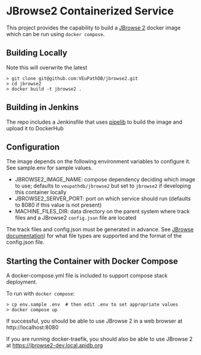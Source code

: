 # JBrowse2 Containerized Service

This project provides the capability to build a [JBrowse 2](https://jbrowse.org/jb2) docker image which can be run using `docker compose`.

## Building Locally ##

Note this will overwrite the latest 

```
> git clone git@github.com:VEuPathDB/jbrowse2.git
> cd jbrowse2
> docker build -t jbrowse2 .
```

## Building in Jenkins ##

The repo includes a Jenkinsfile that uses [pipelib](https://github.com/VEuPathDB/pipelib) to build the image and upload it to DockerHub

## Configuration ##

The image depends on the following environment variables to configure it.  See sample.env for sample values.

- JBROWSE2_IMAGE_NAME: compose dependency deciding which image to use; defaults to `veupathdb/jbrowse2` but set to `jbrowse2` if developing this container locally
- JBROWSE2_SERVER_PORT: port on which service should run (defaults to 8080 if this value is not present)
- MACHINE_FILES_DIR: data directory on the parent system where track files and a JBrowse2 `config.json` file are located

The track files and config.json must be generated in advance.  See [JBrowse documentation](https://jbrowse.org/jb2/docs/)) for what file types are supported and the format of the config.json file.

## Starting the Container with Docker Compose ##

A docker-compose.yml file is included to support compose stack deployment.

To run with `docker compose`:
```
> cp env.sample .env  # then edit .env to set appropriate values
> docker compose up
```

If successful, you should be able to use JBrowse 2 in a web browser at http://localhost:8080

If you are running docker-traefik, you should also be able to use JBrowse 2 at https://jbrowse2-dev.local.apidb.org
